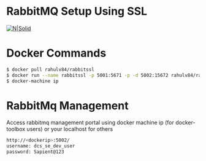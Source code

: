 # RabbitMQ Setup Using SSL
[![N|Solid](https://www.sumologic.com/wp-content/uploads/Logo_Docker-300x200.png)](https://hub.docker.com/r/rahulv84/rabbitssl/)

# Docker Commands
```sh
$ docker pull rahulv84/rabbitssl
$ docker run --name rabbitssl -p 5001:5671 -p -d 5002:15672 rahulv84/rabbitssl
$ docker-machine ip
```

# RabbitMq Management 
Access rabbitmq management portal using docker machine ip (for docker-toolbox users) or your localhost for others
```sh
http://<dockerip>:5002/
username: dcs_se_dev_user
password: Sapient@123
```

